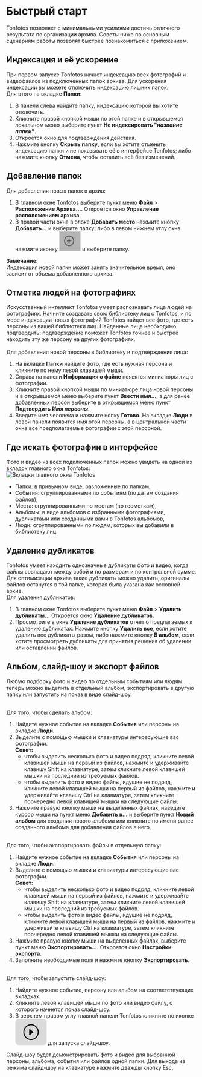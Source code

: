 # Быстрый старт

Tonfotos позволяет с минимальными усилиями достичь отличного результата по организации архива. Советы ниже по основным сценариям работы позволят быстрее познакомиться с приложением.

## Индексация и её ускорение
При первом запуске Tonfotos начнет индексацию всех фотографий и видеофайлов из подключенных папок архива. 
Для ускорения индексации вы можете отключить индексацию лишних папок.
<br>Для этого на вкладке **Папки**:
1. В панели слева найдите папку, индексацию которой вы хотите отключить. 
2. Кликните правой кнопкой мыши по этой папке и в открывшемся локальном меню выберите пункт **Не индексировать "*название папки*"**.
3. Откроется окно для подтверждения действия. 
4. Нажмите кнопку **Скрыть папку**, если вы хотите отменить индексацию папки и не показывать её в интерфейсе Tonfotos; либо нажмите кнопку **Отмена**, чтобы оставить всё без изменений.

## Добавление папок
Для добавления новых папок в архив:
1. В главном окне Tonfotos выберите пункт меню **Файл** > **Расположение Архива...**. Откроется окно **Управление расположением архива**.
2. В правой части окна в блоке **Добавить место** нажмите кнопку **Добавить...** и выберите папку; либо в левом нижнем углу окна нажмите иконку ![Добавить папку](../../assets/plus.png) и выберите папку.

**Замечание:**
<br>Индексация новой папки может занять значительное время, оно зависит от объема добавленного архива.  

## Отметка людей на фотографиях
Искусственный интеллект Tonfotos умеет распознавать лица людей на фотографиях. Начните создавать свою библиотеку лиц с Tonfotos, и по мере индексации новых фотографий Tonfotos найдет все фото, где есть персоны из вашей библиотеки лиц. Найденные лица необходимо подтвердить: подтверждение поможет Tonfotos точнее и быстрее находить эту же персону на других фотографиях.  
<br>Для добавления новой персоны в библиотеку и подтверждения лица:
1. На вкладке **Папки** найдите фото, где есть нужная персона и кликните по нему левой клавишей мыши.
2. Справа на панели **Информация о файле** появятся миниатюры лиц с фотографии.
3. Кликните правой кнопкой мыши по миниатюре лица новой персоны и в открывшемся меню выберите пункт **Ввести имя...**, а для ранее добавленных персон выберите в открывшемся меню пункт **Подтвердить *Имя персоны***.
4. Введите имя человека и нажмите нопку **Готово**. На вкладке **Люди** в левой панели появится имя этой персоны, а в центральной части окна все предполагаемые фотографии с этой персоной.

## Где искать фотографии в интерфейсе
Фото и видео из всех подключенных папок можно увидеть на одной из вкладок главного окна Tonfotos:
<br>![Вкладки главного окна Tonfotos](../../assets/tabs.png) 
- Папки: в привычном виде, разложенные по папкам,
- События: сгруппированными по событиям (по датам создания файлов),
- Места: сгруппированными по местам (по геометкам),
- Альбомы: в виде альбомов с избранными фотографиями, дубликатами или созданными вами в Tonfotos альбомов,
- Люди: сгруппированными по людям, которых вы добавили в библиотеку лиц.

## Удаление дубликатов
Tonfotos умеет находить однозначные дубликаты фото и видео, когда файлы совпадают между собой и по размерам и по контрольной сумме. Для оптимизации архива такие дубликаты можно удалить, оригиналы файлов останутся в той папке, которая была указана как основной архив.
<br>Для удаления дубликатов:
1. В главном окне Tonfotos выберите пункт меню **Файл** > **Удалить дубликаты...** Откроется окно **Удаление дубликатов**.
2. Просмотрите в окне **Удаление дубликатов** отчет о предлагаемых к удалению дубликатах. Нажмите кнопку **Удалить все**, если хотите удалить все дубликаты разом, либо нажмите кнопку **В альбом**, если хотите просмотреть дубликаты для принятия решения об удалении или оставлении файлов. 

## Альбом, слайд-шоу и экспорт файлов
Любую подборку фото и видео по отдельным событиям или людям теперь можно выделить в отдельный альбом, экспортировать в другую папку или запустить на показ в виде слайд-шоу.

<br>Для того, чтобы сделать альбом:
1. Найдите нужное событие на вкладке **События** или персоны на вкладке **Люди**.
2. Выделите с помощью мышки и клавиатуры интересующие вас фотографии. 
    <br>**Совет:** 
   - чтобы выделить несколько фото и видео подряд, кликните левой клавишей мыши на первый из файлов, нажмите и удерживайте клавишу Shift на клавиатуре, затем кликните левой клавишей мышки на последний из требуемых файлов.  
   - чтобы выделить фото и видео файлы, идущие не подряд, кликните левой клавишей мыши на первый из файлов, нажмите и удерживайте клавишу Ctrl на клавиатуре, затем кликните поочередно левой клавишей мышки на следующие файлы.  
3. Нажмите правую кнопку мыши на выделенных файлах, наведите курсор мыши на пункт меню **Добавить в...** и выберите пункт **Новый альбом** для создания нового альбома или кликните по имени ранее созданного альбома для добавления файлов в него.

<br>Для того, чтобы экспортировать файлы в отдельную папку:
1. Найдите нужное событие на вкладке **События** или персоны на вкладке **Люди**.
2. Выделите с помощью мышки и клавиатуры интересующие вас фотографии. 
    <br>**Совет:** 
    - чтобы выделить несколько фото и видео подряд, кликните левой клавишей мыши на первый из файлов, нажмите и удерживайте клавишу Shift на клавиатуре, затем кликните левой клавишей мышки на последний из требуемых файлов.  
    - чтобы выделить фото и видео файлы, идущие не подряд, кликните левой клавишей мыши на первый из файлов, нажмите и удерживайте клавишу Ctrl на клавиатуре, затем кликните поочередно левой клавишей мышки на следующие файлы.  
3. Нажмите правую кнопку мыши на выделенных файлах, выберите пункт меню **Экспортировать...**. Откроется окно **Настройки экспорта**.
4. Заполните необходимые поля и нажмите кнопку **Экспортировать**.

<br>Для того, чтобы запустить слайд-шоу:
1. Найдите нужное событие, персону или альбом на соответствующих вкладках.
2. Кликните левой клавишей мыши по фото или видео файлу, с которого начнется показ слайд-шоу.
3. В верхнем правом углу главной панели Tonfotos кликните по иконке ![Слайд-шоу](../../assets/slideshow.png) для запуска слайд-шоу.

Слайд-шоу будет демонстрировать фото и видео для выбранной персоны, альбома, события или файлов одной папки.
Для выхода из режима слайд-шоу на клавиатуре нажмите дважды кнопку Esc.
